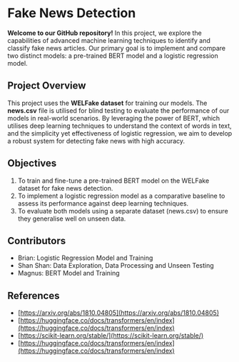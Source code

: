 # Fake News Detection

**Welcome to our GitHub repository!** In this project, we explore the capabilities of advanced machine learning techniques to identify and classify fake news articles. Our primary goal is to implement and compare two distinct models: a pre-trained BERT model and a logistic regression model.

## Project Overview

This project uses the **WELFake dataset** for training our models. The **news.csv** file is utilised for blind testing to evaluate the performance of our models in real-world scenarios. By leveraging the power of BERT, which utilises deep learning techniques to understand the context of words in text, and the simplicity yet effectiveness of logistic regression, we aim to develop a robust system for detecting fake news with high accuracy.

## Objectives

1. To train and fine-tune a pre-trained BERT model on the WELFake dataset for fake news detection.
2. To implement a logistic regression model as a comparative baseline to assess its performance against deep learning techniques.
3. To evaluate both models using a separate dataset (news.csv) to ensure they generalise well on unseen data.

## Contributors

* Brian: Logistic Regression Model and Training
* Shan Shan: Data Exploration, Data Processing and Unseen Testing
* Magnus: BERT Model and Training

## References

* [https://arxiv.org/abs/1810.04805](https://arxiv.org/abs/1810.04805)
* [https://huggingface.co/docs/transformers/en/index](https://huggingface.co/docs/transformers/en/index)
* [https://scikit-learn.org/stable/](https://scikit-learn.org/stable/)
* [https://huggingface.co/docs/transformers/en/index](https://huggingface.co/docs/transformers/en/index)
